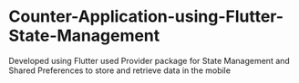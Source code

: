# Counter-Application-using-Flutter-State-Management
Developed using Flutter used Provider package for State Management and Shared Preferences to store and retrieve data in the mobile
